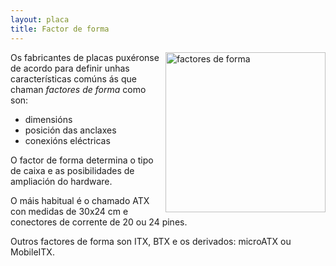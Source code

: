 ```yaml
---
layout: placa
title: Factor de forma
---
```



   <img style="float:right" height="256px"  alt="factores de forma" height="256px" src="/imaxes/formfactors.jpg">

Os fabricantes de placas puxéronse de acordo para definir unhas características comúns ás que chaman _factores de forma_ como son:
* dimensións
* posición das anclaxes
* conexións eléctricas

O factor de forma determina o tipo de caixa e as posibilidades de ampliación do hardware.

O máis habitual é o chamado ATX con medidas de 30x24 cm e conectores de corrente de 20 ou 24 pines.
 <!-- O documento técnico que o define está [aquí](https://www.formfactors.org/developer/specs/atx2_1.pdf). -->

Outros factores de forma son ITX, BTX e os derivados: microATX ou MobileITX.
